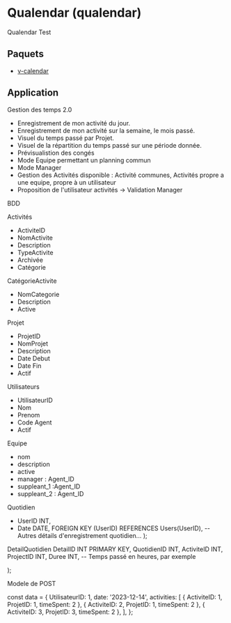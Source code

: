 # Qualendar (qualendar)

Qualendar
Test
## Paquets
- [v-calendar](https://vcalendar.io/)

## Application

Gestion des temps 2.0

- Enregistrement de mon activité du jour.
- Enregistrement de mon activité sur la semaine, le mois passé.
- Visuel du temps passé par Projet.
- Visuel de la répartition du temps passé sur une période donnée.
- Prévisualistion des congés
- Mode Equipe permettant un planning commun
- Mode Manager
- Gestion des Activités disponible : Activité communes, Activités propre a une equipe, propre à un utilisateur
- Proposition de l'utilisateur activités -> Validation Manager



BDD

Activités
- ActiviteID
 - NomActivite
 - Description
 - TypeActivite
 - Archivée
 - Catégorie

CatégorieActivite
- NomCategorie
- Description
- Active

Projet
- ProjetID
- NomProjet
- Description
- Date Debut
- Date Fin
- Actif


Utilisateurs
- UtilisateurID
 - Nom
 - Prenom
 - Code Agent
 - Actif



Equipe
 - nom
 - description
 - active
 - manager : Agent_ID
 - suppleant_1 :Agent_ID
 - suppleant_2 : Agent_ID


Quotidien
-  UserID INT,
- Date DATE,
    FOREIGN KEY (UserID) REFERENCES Users(UserID),
    -- Autres détails d'enregistrement quotidien...
);

DetailQuotidien
    DetailID INT PRIMARY KEY,
    QuotidienID INT,
    ActiviteID INT,
    ProjectID INT,
    Duree INT, -- Temps passé en heures, par exemple

);



Modele de POST

const data = {
  UtilisateurID: 1,
  date: '2023-12-14',
  activities: [
    { ActiviteID: 1, ProjetID: 1, timeSpent: 2 },
    { ActiviteID: 2, ProjetID: 1, timeSpent: 2 },
    { ActiviteID: 3, ProjetID: 3, timeSpent: 2 },
  ],
};

